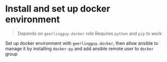 # Install and set up docker environment

> Depends on `geerlingguy.docker` role
> Requires `python` and `pip` to work

Set up docker environment with `geerlingguy.docker`, then allow ansible to manage it by installing `docker-py` and add ansible remote user to `docker` group
